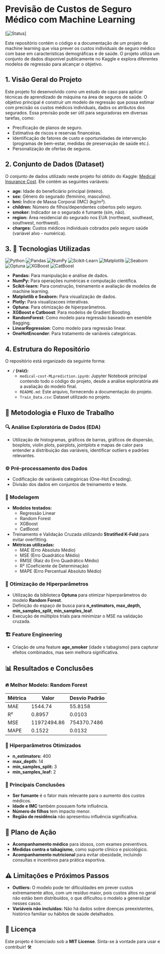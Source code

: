 # Previsão de Custos de Seguro Médico com Machine Learning

[![Status](https://img.shields.io/badge/status-concluído-brightgreen)]
<!-- Adicione badges relevantes, como status do projeto, build, licença, etc. -->

Este repositório contém o código e a documentação de um projeto de machine learning que visa prever os custos individuais de seguro médico com base em características demográficas e de saúde. O projeto utiliza um conjunto de dados disponível publicamente no Kaggle e explora diferentes modelos de regressão para alcançar o objetivo.

## 1. Visão Geral do Projeto

Este projeto foi desenvolvido como um estudo de caso para aplicar técnicas de aprendizado de máquina na área de seguros de saúde.  O objetivo principal é construir um modelo de regressão que possa estimar com precisão os custos médicos individuais, dados os atributos dos segurados.  Essa previsão pode ser útil para seguradoras em diversas tarefas, como:

*   Precificação de planos de seguro.
*   Estimativa de riscos e reservas financeiras.
*   Identificação de fatores de custo e oportunidades de intervenção (programas de bem-estar, medidas de preservação de saúde etc.).
*   Personalização de ofertas de seguros.

## 2. Conjunto de Dados (Dataset)

O conjunto de dados utilizado neste projeto foi obtido do Kaggle: [Medical Insurance Cost](https://www.kaggle.com/datasets/gauravduttakiit/medical-insurance-cost?select=Train_Data.csv). Ele contém as seguintes variáveis:

*   **age:** Idade do beneficiário principal (inteiro).
*   **sex:** Gênero do segurado (feminino, masculino).
*   **bmi:** Índice de Massa Corporal (IMC) (kg/m²).
*   **children:** Número de filhos/dependentes cobertos pelo seguro.
*   **smoker:** Indicador se o segurado é fumante (sim, não).
*   **region:** Área residencial do segurado nos EUA (northeast, southeast, southwest, northwest).
*   **charges:** Custos médicos individuais cobrados pelo seguro saúde (variável alvo - numérica).


## 3. 📂 Tecnologias Utilizadas

![Python](https://img.shields.io/badge/Python-3776AB?style=for-the-badge&logo=python&logoColor=white)
![Pandas](https://img.shields.io/badge/Pandas-150458?style=for-the-badge&logo=pandas&logoColor=white)
![NumPy](https://img.shields.io/badge/NumPy-013243?style=for-the-badge&logo=numpy&logoColor=white)
![Scikit-Learn](https://img.shields.io/badge/Scikit--Learn-F7931E?style=for-the-badge&logo=scikit-learn&logoColor=white)
![Matplotlib](https://img.shields.io/badge/Matplotlib-11557C?style=for-the-badge&logo=matplotlib&logoColor=white)
![Seaborn](https://img.shields.io/badge/Seaborn-2E6E91?style=for-the-badge&logo=seaborn&logoColor=white)
![Optuna](https://img.shields.io/badge/Optuna-EE4C2C?style=for-the-badge&logo=optuna&logoColor=white)
![XGBoost](https://img.shields.io/badge/XGBoost-EC4D27?style=for-the-badge&logo=xgboost&logoColor=white)
![CatBoost](https://img.shields.io/badge/CatBoost-151515?style=for-the-badge&logo=catboost&logoColor=white)

*   **Pandas:** Para manipulação e análise de dados.
*   **NumPy:** Para operações numéricas e computação científica.
*   **Scikit-learn:** Para construção, treinamento e avaliação de modelos de machine learning.
*   **Matplotlib e Seaborn:** Para visualização de dados.
*   **Plotly:** Para visualizacoes interativas.
*   **Optuna:** Para otimização de hiperparâmetros.
*   **XGBoost e Catboost**: Para modelos de Gradient Boosting.
*   **RandomForest**: Como modelo para regressão baseado em esemble Bagging.
*   **LinearRegression**: Como modelo para regressão linear.
*   **OneHotEnconder**: Para tratamento de variáveis categóricas.


## 4. Estrutura do Repositório

O repositório está organizado da seguinte forma:

*   **`/` (raiz):**
    *   `medical-cost-MLprediction.ipynb`: Jupyter Notebook principal contendo todo o código do projeto, desde a análise exploratória até a avaliação do modelo final.
    *   `README.md`: Este arquivo, fornecendo a documentação do projeto.
    *   `Train_Data.csv`: Dataset utilizado no projeto.


## 📖 Metodologia e Fluxo de Trabalho

### 🔍 Análise Exploratória de Dados (EDA)
- Utilização de histogramas, gráficos de barras, gráficos de dispersão, boxplots, violin plots, pairplots, jointplots e mapas de calor para entender a distribuição das variáveis, identificar outliers e padrões relevantes.

### ⚙️ Pré-processamento dos Dados
- Codificação de variáveis categóricas (One-Hot Encoding).
- Divisão dos dados em conjuntos de treinamento e teste.

### 🤖 Modelagem
- **Modelos testados:**
  - Regressão Linear
  - Random Forest
  - XGBoost
  - CatBoost
- Treinamento e Validação Cruzada utilizando **Stratified K-Fold** para evitar overfitting.
- **Métricas utilizadas:**
  - MAE (Erro Absoluto Médio)
  - MSE (Erro Quadrático Médio)
  - RMSE (Raiz do Erro Quadrático Médio)
  - R² (Coeficiente de Determinação)
  - MAPE (Erro Percentual Absoluto Médio)

### 🎯 Otimização de Hiperparâmetros
- Utilização da biblioteca **Optuna** para otimizar hiperparâmetros do modelo **Random Forest**.
- Definição do espaço de busca para **n_estimators, max_depth, min_samples_split, min_samples_leaf**.
- Execução de múltiplos trials para minimizar o MSE na validação cruzada.

### 🏗️ Feature Engineering
- Criação de uma feature **age_smoker** (idade x tabagismo) para capturar efeitos combinados, mas sem melhora significativa.

## 📊 Resultados e Conclusões

### 🔥 Melhor Modelo: Random Forest

| Métrica | Valor | Desvio Padrão | 
|---------|--------|--------
| MAE | 1544.74 | 55.8158 |
| R² | 0.8957 | 0.0103 |
| MSE | 11972494.86 | 754370.7486 |
| MAPE | 0.1522 | 0.0132 |

### 🔧 Hiperparâmetros Otimizados
- **n_estimators:** 400
- **max_depth:** 14
- **min_samples_split:** 3
- **min_samples_leaf:** 2

### 📌 Principais Conclusões
- **Ser fumante** é o fator mais relevante para o aumento dos custos médicos.
- **Idade e IMC** também possuem forte influência.
- **Número de filhos** tem impacto menor.
- **Região de residência** não apresentou influência significativa.

## 🚀 Plano de Ação
- **Acompanhamento médico** para idosos, com exames preventivos.
- **Medidas contra o tabagismo**, como suporte clínico e psicológico.
- **Acompanhamento nutricional** para evitar obesidade, incluindo consultas e incentivos para prática esportiva.

## ⚠️ Limitações e Próximos Passos
- **Outliers:** O modelo pode ter dificuldades em prever custos extremamente altos, com um resíduo maior, pois custos altos no geral não estão bem distribuídos, o que dificultou o modelo a generalizar nesses casos.
- **Variáveis não incluídas:** Não há dados sobre doenças preexistentes, histórico familiar ou hábitos de saúde detalhados.

## 📜 Licença
Este projeto é licenciado sob a **MIT License**. Sinta-se à vontade para usar e contribuir! 🛠️

